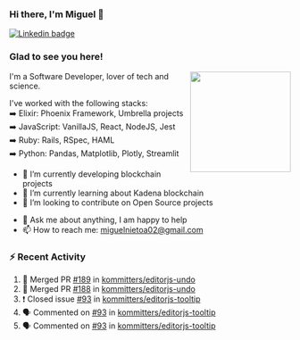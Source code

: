 ### Hi there, I'm Miguel 👋

<a href="https://linkedin.com/in/miguelnietoa/" target="_blank" rel="noopener noreferrer">
  <img src="https://img.shields.io/badge/-LinkedIn-0e76a8?style=flat-square&logo=Linkedin&logoColor=white" alt="Linkedin badge">
</a>
<!-- [![Website Badge](https://img.shields.io/badge/Website-3b5998?style=flat-square&logo=google-chrome&logoColor=white)](#notavailablenow#) 

<img src="https://i.imgur.com/tbrLrt5.gif" width=400 alt="Coding GIF" align="right"/>
-->


### Glad to see you here!
<a href="https://github.com/miguelnietoa"><img src="https://github-readme-stats.vercel.app/api?username=miguelnietoa&show_icons=true&hide_border=true&count_private=true&include_all_commits=true&theme=tokyonight" height="180em" align="right"/></a>
I'm a Software Developer, lover of tech and science. 

I've worked with the following stacks:\
➡️ Elixir: Phoenix Framework, Umbrella projects\
➡️ JavaScript: VanillaJS, React, NodeJS, Jest\
➡️ Ruby: Rails, RSpec, HAML\
➡️ Python: Pandas, Matplotlib, Plotly, Streamlit

- 🔭 I’m currently developing blockchain projects
- 🌱 I’m currently learning about Kadena blockchain
- 👯 I’m looking to contribute on Open Source projects
<!-- 
- 😄 I just finished a Machine Learning course! 
- 🤔 I’m looking for help with ...
-->
- 💬 Ask me about anything, I am happy to help
- 📫 How to reach me: miguelnietoa02@gmail.com


### ⚡ Recent Activity

<!--START_SECTION:activity-->
1. 🎉 Merged PR [#189](https://github.com/kommitters/editorjs-undo/pull/189) in [kommitters/editorjs-undo](https://github.com/kommitters/editorjs-undo)
2. 🎉 Merged PR [#188](https://github.com/kommitters/editorjs-undo/pull/188) in [kommitters/editorjs-undo](https://github.com/kommitters/editorjs-undo)
3. ❗️ Closed issue [#93](https://github.com/kommitters/editorjs-tooltip/issues/93) in [kommitters/editorjs-tooltip](https://github.com/kommitters/editorjs-tooltip)
4. 🗣 Commented on [#93](https://github.com/kommitters/editorjs-tooltip/issues/93) in [kommitters/editorjs-tooltip](https://github.com/kommitters/editorjs-tooltip)
5. 🗣 Commented on [#93](https://github.com/kommitters/editorjs-tooltip/issues/93) in [kommitters/editorjs-tooltip](https://github.com/kommitters/editorjs-tooltip)
<!--END_SECTION:activity-->
